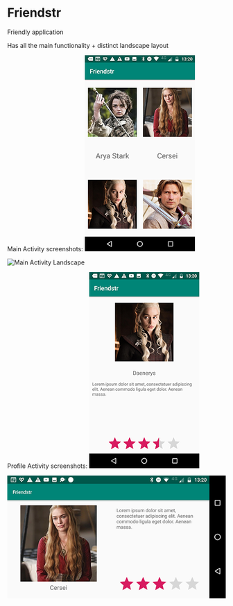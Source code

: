 # Friendstr
Friendly application

Has all the main functionality + distinct landscape layout 


Main Activity screenshots: 
![Main Activity Portrait](/docs/FriendsrPortrait.png "Main Activity Portrait")

![Main Activity Landscape](/docs/FriendsrLandscape.png "Main Activity Landscape")

Profile Activity screenshots:
![Profile Activity Portrait](/docs/FriendsrItemPortrait.png "Profile Activity Portrait")

![Profile Activity Portrait](/docs/FriendsrItemLandscape.png "Profile Activity Landscape")
